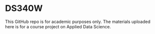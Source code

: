 # DS340W
This GitHub repo is for academic purposes only. The materials uploaded here is for a course project on Applied Data Science.
